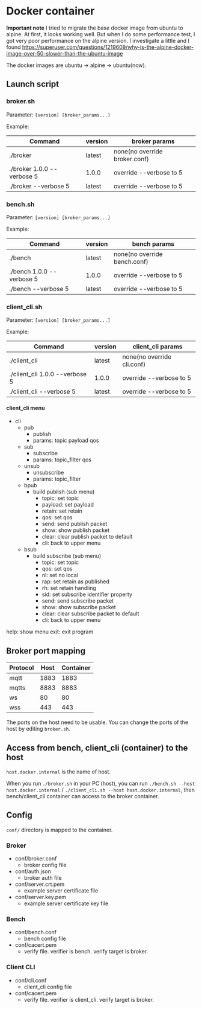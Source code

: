 # Docker container

**Important note**
I tried to migrate the base docker image from ubuntu to alpine. At first, it looks working well. But when I do some performance test, I got very poor performance on the alpine version.
I investigate a little and I found
https://superuser.com/questions/1219609/why-is-the-alpine-docker-image-over-50-slower-than-the-ubuntu-image

The docker images are ubuntu -> alpine -> ubuntu(now).

## Launch script

### broker.sh

Parameter: `[version] [broker_params...]`

Example:

Command|version|broker params
---|---|---
./broker|latest|none(no override broker.conf)
./broker 1.0.0 --verbose 5|1.0.0|override --verbose to 5
./broker --verbose 5|latest|override --verbose to 5

### bench.sh

Parameter: `[version] [broker_params...]`

Example:

Command|version|bench params
---|---|---
./bench|latest|none(no override bench.conf)
./bench 1.0.0 --verbose 5|1.0.0|override --verbose to 5
./bench --verbose 5|latest|override --verbose to 5

### client_cli.sh

Parameter: `[version] [broker_params...]`

Example:

Command|version|client_cli params
---|---|---
./client_cli|latest|none(no override cli.conf)
./client_cli 1.0.0 --verbose 5|1.0.0|override --verbose to 5
./client_cli --verbose 5|latest|override --verbose to 5

#### client_cli menu
- cli
  - pub
    - publish
    - params: topic payload qos
  - sub
    - subscribe
    - params: topic_filter qos
  - unsub
    - unsubscribe
    - params: topic_filter
  - bpub
    - build publish (sub menu)
       - topic: set topic
       - payload: set payload
       - retain: set retain
       - qos: set qos
       - send: send publish packet
       - show: show publish packet
       - clear: clear publish packet to default
       - cli: back to upper menu
  - bsub
    - build subscribe (sub menu)
       - topic: set topic
       - qos: set qos
       - nl: set no local
       - rap: set retain as published
       - rh: set retain handling
       - sid: set subscribe identifier property
       - send: send subscribe packet
       - show: show subscribe packet
       - clear: clear subscribe packet to default
       - cli: back to upper menu

help: show menu
exit: exit program


## Broker port mapping

Protocol | Host | Container
---|---|---
mqtt|1883|1883
mqtts|8883|8883
ws|80|80
wss|443|443

The ports on the host need to be usable.
You can change the ports of the host by editing `broker.sh`.

## Access from bench, client_cli (container) to the host

`host.docker.internal` is the name of host.

When you run `./broker.sh` in your PC (host), you can run `./bench.sh --host host.docker.internal` / `./client_cli.sh --host host.docker.internal`, then bench/client_cli container can access to the broker container.

## Config

`conf/` directory is mapped to the container.

### Broker

- conf/broker.conf
  - broker config file
- conf/auth.json
  - broker auth file
- conf/server.crt.pem
  - example server certificate file
- conf/server.key.pem
  - example server certificate key file

### Bench

- conf/bench.conf
  - bench config file
- conf/cacert.pem
  - verify file. verifier is bench. verify target is broker.

### Client CLI

- conf/cli.conf
  - client_cli config file
- conf/cacert.pem
  - verify file. verifier is client_cli. verify target is broker.
